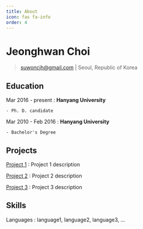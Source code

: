 ```yaml
---
title: About
icon: fas fa-info
order: 4
---
```


Jeonghwan Choi
===========

> [suwoncjh@gmail.com](mailto:suwoncjh@gmail.com) |
> Seoul, Republic of Korea

Education
---------
Mar 2016 - present
:   **Hanyang University**

    - Ph. D. candidate
Mar 2010 - Feb 2016
:   **Hanyang University**

    - Bachelor's Degree


Projects
-----------------

[Project 1](https://github.com/username/project1)
:   Project 1 description

[Project 2](https://github.com/username/project2)
:   Project 2 description

[Project 3](https://github.com/username/project3)
:   Project 3 description

Skills
------

Languages
:   language1, language2, language3, ...
